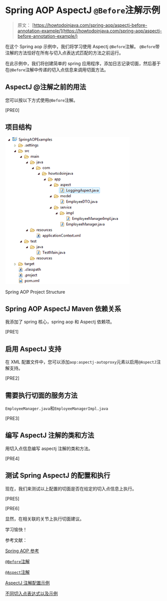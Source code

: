 # Spring AOP AspectJ `@Before`注解示例

> 原文： [https://howtodoinjava.com/spring-aop/aspectj-before-annotation-example/](https://howtodoinjava.com/spring-aop/aspectj-before-annotation-example/)

在这个 Spring aop 示例中，我们将学习使用 Aspectj `@Before`注解。 `@Before`带注解的方法恰好在所有与切入点表达式匹配的方法之前运行。

在此示例中，我们将创建简单的 spring 应用程序，添加日志记录切面，然后基于在`@Before`注解中传递的切入点信息来调用切面方法。

## AspectJ @注解之前的用法

您可以按以下方式使用`@Before`注解。

[PRE0]

## 项目结构

![Spring AOP Project Structure](img/89dd27f7d603b5a50cf05e2415f38f6f.jpg)

Spring AOP Project Structure

## Spring AOP AspectJ Maven 依赖关系

我添加了 spring 核心，spring aop 和 Aspectj 依赖项。

[PRE1]

## 启用 AspectJ 支持

在 XML 配置文件中，您可以添加`aop:aspectj-autoproxy`元素以启用`@AspectJ`注解支持。

[PRE2]

## 需要执行切面的服务方法

`EmployeeManager.java`和`EmployeeManagerImpl.java`

[PRE3]

## 编写 AspectJ 注解的类和方法

用切入点信息编写 aspectj 注解的类和方法。

[PRE4]

## 测试 Spring AspectJ 的配置和执行

现在，我们来测试以上配置的切面是否在给定的切入点信息上执行。

[PRE5]

[PRE6]

显然，在相关联的关节上执行切面建议。

学习愉快！

参考文献：

[Spring AOP 参考](https://docs.spring.io/spring/docs/current/spring-framework-reference/html/aop.html)

[`@Before`注解](https://eclipse.org/aspectj/doc/next/aspectj5rt-api/org/aspectj/lang/annotation/Before.html)

[`@Aspect`注解](https://eclipse.org/aspectj/doc/next/aspectj5rt-api/org/aspectj/lang/annotation/Aspect.html)

[AspectJ 注解配置示例](//howtodoinjava.com/spring/spring-aop/spring-aop-aspectj-example-tutorial-using-annotation-config/)

[不同切入点表达式以及示例](//howtodoinjava.com/spring/spring-aop/writing-spring-aop-aspectj-pointcut-expressions-with-examples/)